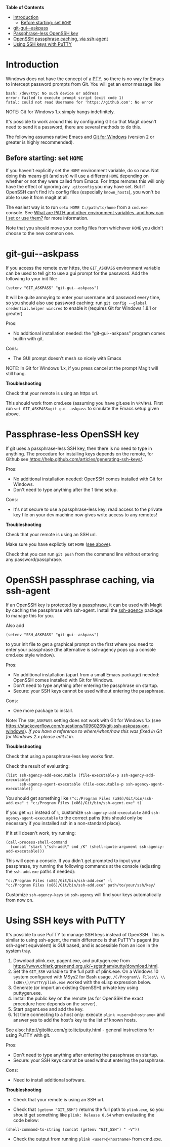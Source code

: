 <!-- markdown-toc start - Don't edit this section. Run M-x markdown-toc/generate-toc again -->
**Table of Contents**

- [Introduction](#introduction)
    - [Before starting: set `HOME`](#before-starting-set-home)
- [git-gui--askpass](#git-gui--askpass)
- [Passphrase-less OpenSSH key](#passphrase-less-openssh-key)
- [OpenSSH passphrase caching, via ssh-agent](#openssh-passphrase-caching-via-ssh-agent)
- [Using SSH keys with PuTTY](#using-ssh-keys-with-putty)

<!-- markdown-toc end -->

# Introduction

Windows does not have the concept of a [PTY](https://en.wikipedia.org/wiki/Pseudo_terminal), so there is no way for Emacs to intercept password prompts from Git. You will get an error message like
```
bash: /dev/tty: No such device or address
error: failed to execute prompt script (exit code 1)
fatal: could not read Username for 'https://github.com': No error
```

NOTE: Git for Windows 1.x simply hangs indefinitely.

It's possible to work around this by configuring Git so that Magit doesn't
need to send it a password, there are several methods to do this.

The following assumes native Emacs and [Git for Windows][wgit] (version 2 or greater is highly recommended).

[wgit]: https://git-for-windows.github.io/

## Before starting: set `HOME`

If you haven't explicitly set the `HOME` environment variable, do so
now. Not doing this means git (and ssh) will use a different `HOME`
depending on whether or not they were called from Emacs. For https
remotes this will only have the effect of ignoring any `.gitconfig`
you may have set. But if OpenSSH can't find it's config files
(especially `known_hosts`), you won't be able to use it from magit at
all.

The easiest way is to run `setx HOME C:/path/to/home` from a `cmd.exe`
console. See
[What are PATH and other environment variables, and how can I set or use them?][win-env]
for more information.

Note that you should move your config files from whichever `HOME` you
didn't choose to the new common one.

[win-env]: https://superuser.com/questions/284342/what-are-path-and-other-environment-variables-and-how-can-i-set-or-use-them/284351#284351


# git-gui--askpass

If you access the remote over https, the `GIT_ASKPASS` environment
variable can be used to tell git to use a gui prompt for the password.
Add the following to your init file:

    (setenv "GIT_ASKPASS" "git-gui--askpass")

It will be quite annoying to enter your username and password every
time, so you should also use password caching: run `git config
--global credential.helper wincred` to enable it (requires Git for
Windows 1.8.1 or greater)

Pros:
- No additional installation needed: the "git-gui--askpass" program
comes builtin with git.

Cons:
- The GUI prompt doesn't mesh so nicely with Emacs

NOTE: In Git for Windows 1.x, if you press cancel at the prompt Magit will still hang.

**Troubleshooting**

Check that your remote is using an https url.

This should work from cmd.exe (assuming you have git.exe in `%PATH%`).
First run `set GIT_ASKPASS=git-gui--askpass` to simulate the Emacs
setup given above.

# Passphrase-less OpenSSH key

If git uses a passphrase-less SSH key, then there is no need to type
in anything. The procedure for installing keys depends on the remote, for
Github see https://help.github.com/articles/generating-ssh-keys/.

Pros:
- No additional installation needed: OpenSSH comes installed with Git
for Windows.
- Don't need to type anything after the 1 time setup.

Cons:
- It's not secure to use a passphrase-less key: read access to the
  private key file on your dev machine now gives write access to any
  remotes!

**Troubleshooting**

Check that your remote is using an SSH url.

Make sure you have explictly set `HOME`
([see above](#before-starting-set-home)).

Check that you can run `git push` from the command line without
entering any password/passphrase.

# OpenSSH passphrase caching, via ssh-agent

If an OpenSSH key is protected by a passphrase, it can be used with
Magit by caching the passphrase with ssh-agent. Install the
[ssh-agency] package to manage this for you.

Also add

    (setenv "SSH_ASKPASS" "git-gui--askpass")

to your init file to get a graphical prompt on the first where
you need to enter your passphrase (the alternative is ssh-agency
pops up a console cmd.exe style window).

Pros:
- No additional installation (apart from a small Emacs package)
needed: OpenSSH comes installed with Git for Windows.
- Don't need to type anything after entering the passphrase on
startup.
- Secure: your SSH keys cannot be used without entering the
passphrase.

Cons:
- One more package to install.

[ssh-agent]: https://help.github.com/articles/working-with-ssh-key-passphrases/#platform-windows
[ssh-agency]: https://github.com/magit/ssh-agency


Note: The `SSH_ASKPASS` setting does not work with Git for
Windows 1.x (see
https://stackoverflow.com/questions/10960269/git-ssh-askpass-on-windows).
*If you have a reference to where/when/how this was fixed in Git for
Windows 2.x please edit it in*.

**Troubleshooting**

Check that using a passphrase-less key works first.

Check the result of evaluating:

```elisp
(list ssh-agency-add-executable (file-executable-p ssh-agency-add-executable)
      ssh-agency-agent-executable (file-executable-p ssh-agency-agent-executable))
```

You should get something like
`("c:/Program Files (x86)/Git/bin/ssh-add.exe" t "c:/Program Files (x86)/Git/bin/ssh-agent.exe" t)`

If you get `nil` instead of `t`, customize `ssh-agency-add-executable`
and `ssh-agency-agent-executable` to the correct paths (this should
only be necessary if you installed ssh in a non-standard place).

If it still doesn't work, try running:
```elisp
(call-process-shell-command
  (concat "start \"ssh-add\" cmd /K" (shell-quote-argument ssh-agency-add-executable)))
```

This will open a console. If you didn't get prompted to input your
passphrase, try running the following commands at the console
(adjusting the `ssh-add.exe` paths if needed):

```
"c:/Program Files (x86)/Git/bin/ssh-add.exe" -l
"c:/Program Files (x86)/Git/bin/ssh-add.exe" path/to/your/ssh/key/
```

Customize `ssh-agency-keys` so `ssh-agency` will find your keys
automatically from now on.


# Using SSH keys with PuTTY

It's possible to use PuTTY to manage SSH keys instead of OpenSSH. This
is similar to using ssh-agent, the main difference is that PuTTY's
pagent (its ssh-agent equivalent) is GUI based, and is accessible from
an icon in the system tray.

1. Download plink.exe, pagent.exe, and puttygen.exe from
https://www.chiark.greenend.org.uk/~sgtatham/putty/download.html.
2. Set the `GIT_SSH` variable to the full path of plink.exe. On a Windows 10 system configured with MSys2 for Bash usage, `/C/Program\\ Files\\ \\(x86\\)/PuTTY/plink.exe` worked with the eLisp expression below. 
3. Generate (or import an existing OpenSSH) private key using puttygen.exe.
4. Install the public key on the remote (as for OpenSSH the exact
procedure here depends on the server).
5. Start pagent.exe and add the key.
6. 1st time connecting to a host only: execute `plink
   <user>@<hostname>` and answer yes to add the host's key to the list
   of known hosts.

See also: http://gitolite.com/gitolite/putty.html - general
instructions for using PuTTY with git.

Pros:
- Don't need to type anything after entering the passphrase on
startup.
- Secure: your SSH keys cannot be used without entering the
passphrase.

Cons:
- Need to install additional software.

**Troubleshooting**

- Check that your remote is using an SSH url.

- Check that `(getenv "GIT_SSH")` returns the full path to `plink.exe`, so you should get something like `plink: Release 0.64` when evaluating the code below:
```elisp
(shell-command-to-string (concat (getenv "GIT_SSH") " -V"))
```

- Check the output from running `plink <user>@<hostname>` from cmd.exe.
